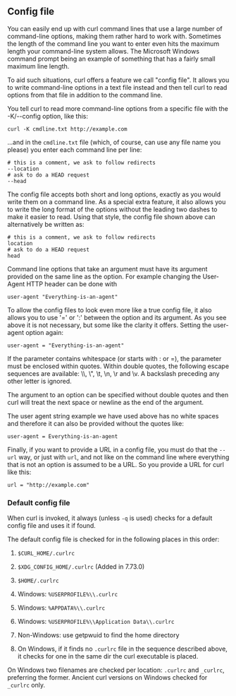 ## Config file

You can easily end up with curl command lines that use a large number of
command-line options, making them rather hard to work with. Sometimes the
length of the command line you want to enter even hits the maximum length your
command-line system allows. The Microsoft Windows command prompt being an
example of something that has a fairly small maximum line length.

To aid such situations, curl offers a feature we call "config file". It allows
you to write command-line options in a text file instead and then tell curl to
read options from that file in addition to the command line.

You tell curl to read more command-line options from a specific file with the
-K/--config option, like this:

    curl -K cmdline.txt http://example.com

…and in the `cmdline.txt` file (which, of course, can use any file name you
please) you enter each command line per line:

    # this is a comment, we ask to follow redirects
    --location
    # ask to do a HEAD request
    --head

The config file accepts both short and long options, exactly as you would
write them on a command line. As a special extra feature, it also allows you
to write the long format of the options without the leading two dashes to make
it easier to read. Using that style, the config file shown above can
alternatively be written as:

    # this is a comment, we ask to follow redirects
    location
    # ask to do a HEAD request
    head

Command line options that take an argument must have its argument provided on
the same line as the option. For example changing the User-Agent HTTP header
can be done with

    user-agent "Everything-is-an-agent"

To allow the config files to look even more like a true config file, it also
allows you to use '=' or ':' between the option and its argument. As you see
above it is not necessary, but some like the clarity it offers. Setting the
user-agent option again:

    user-agent = "Everything-is-an-agent"

If the parameter contains whitespace (or starts with : or =), the parameter
must be enclosed within quotes. Within double quotes, the following escape
sequences are available: \\\\, \\", \t, \n, \r and \v. A backslash preceding
any other letter is ignored.

The argument to an option can be specified without double quotes and then curl
will treat the next space or newline as the end of the argument.

The user agent string example we have used above has no white spaces and
therefore it can also be provided without the quotes like:

    user-agent = Everything-is-an-agent

Finally, if you want to provide a URL in a config file, you must do that the
`--url` way, or just with `url`, and not like on the command line where
everything that is not an option is assumed to be a URL. So you provide a URL
for curl like this:

    url = "http://example.com"

### Default config file

When curl is invoked, it always (unless `-q` is used) checks for a default
config file and uses it if found.

The default config file is checked for in the following places in this order:

1) `$CURL_HOME/.curlrc`

2) `$XDG_CONFIG_HOME/.curlrc` (Added in 7.73.0)

3) `$HOME/.curlrc`

4) Windows: `%USERPROFILE%\\.curlrc`

5) Windows: `%APPDATA%\\.curlrc`

6) Windows: `%USERPROFILE%\\Application Data\\.curlrc`

7) Non-Windows: use getpwuid to find the home directory

8) On Windows, if it finds no `.curlrc` file in the sequence described above,
it checks for one in the same dir the curl executable is placed.

On Windows two filenames are checked per location: `.curlrc` and `_curlrc`,
preferring the former. Ancient curl versions on Windows checked for `_curlrc`
only.
